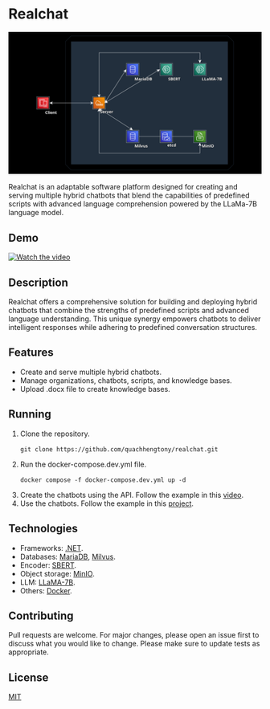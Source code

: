 # Realchat

![Realchat Overall Architecture](realchat_overall_architecture.png?raw=true "Realchat Overall Architecture")

Realchat is an adaptable software platform designed for creating and serving multiple hybrid chatbots that blend the capabilities of predefined scripts with advanced language comprehension powered by the LLaMa-7B language model.

## Demo

[![Watch the video](https://img.youtube.com/vi/CcZzTyk-xlw/hqdefault.jpg)](https://www.youtube.com/embed/CcZzTyk-xlw)

## Description

Realchat offers a comprehensive solution for building and deploying hybrid chatbots that combine the strengths of predefined scripts and advanced language understanding. This unique synergy empowers chatbots to deliver intelligent responses while adhering to predefined conversation structures.

## Features

- Create and serve multiple hybrid chatbots.
- Manage organizations, chatbots, scripts, and knowledge bases.
- Upload .docx file to create knowledge bases.

## Running

1. Clone the repository.
   ```
   git clone https://github.com/quachhengtony/realchat.git
   ```
2. Run the docker-compose.dev.yml file.
   ```
   docker compose -f docker-compose.dev.yml up -d
   ```
3. Create the chatbots using the API. Follow the example in this [video](https://youtu.be/Bb9pECgnhso).
4. Use the chatbots. Follow the example in this [project](https://github.com/quachhengtony/realchat/tree/main/Presentation/WebApp).

## Technologies

- Frameworks: [.NET](https://dotnet.microsoft.com/en-us/).
- Databases: [MariaDB](https://mariadb.org/), [Milvus](https://milvus.io/).
- Encoder: [SBERT](https://www.sbert.net/).
- Object storage: [MinIO](https://min.io/).
- LLM: [LLaMA-7B](https://ai.meta.com/blog/large-language-model-llama-meta-ai/).
- Others: [Docker](https://www.docker.com/).

## Contributing

Pull requests are welcome. For major changes, please open an issue first to discuss what you would like to change. Please make sure to update tests as appropriate.

## License

[MIT](https://choosealicense.com/licenses/mit/)
